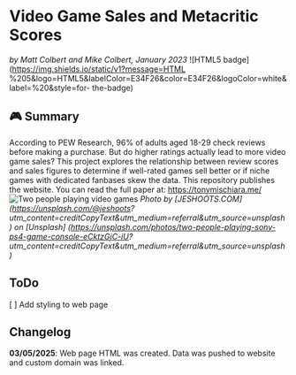 # Video Game Sales and Metacritic Scores

_by Matt Colbert and Mike Colbert, January 2023_
![HTML5 badge](https://img.shields.io/static/v1?message=HTML
%205&logo=HTML5&labelColor=E34F26&color=E34F26&logoColor=white&label=%20&style=for-
the-badge)

## :video_game: Summary

According to PEW Research, 96% of adults aged 18-29 check reviews before making a
purchase. But do higher ratings actually lead to more video game sales? This
project explores the relationship between review scores and sales figures to
determine if well-rated games sell better or if niche games with dedicated fanbases
skew the data.
This repository publishes the website. You can read the full paper at:
https://tonymischiara.me/
![Two people playing video games](jeshoots-com-eCktzGjC-iU-unsplash.jpg)
_Photo by [JESHOOTS.COM](https://unsplash.com/@jeshoots?
utm_content=creditCopyText&utm_medium=referral&utm_source=unsplash) on [Unsplash]
(https://unsplash.com/photos/two-people-playing-sony-ps4-game-console-eCktzGjC-iU?
utm_content=creditCopyText&utm_medium=referral&utm_source=unsplash)_

## ToDo

[ ] Add styling to web page

## Changelog

**03/05/2025**: Web page HTML was created. Data was pushed to website and custom
domain was linked.
